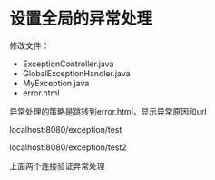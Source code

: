 # 设置全局的异常处理

修改文件：

- ExceptionController.java
- GlobalExceptionHandler.java
- MyException.java
- error.html

异常处理的策略是跳转到error.html，显示异常原因和url

localhost:8080/exception/test

localhost:8080/exception/test2

上面两个连接验证异常处理